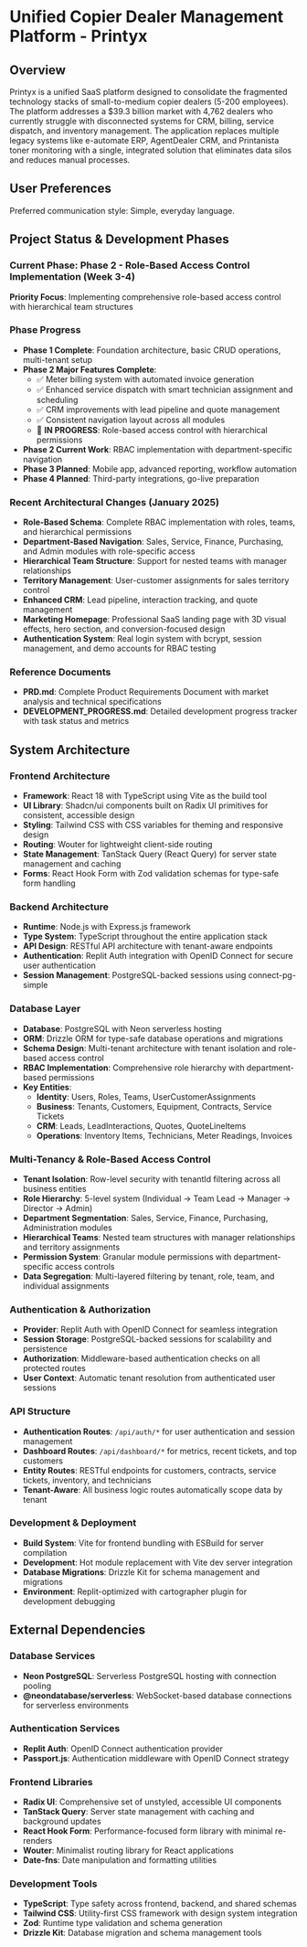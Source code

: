 # Unified Copier Dealer Management Platform - Printyx

## Overview

Printyx is a unified SaaS platform designed to consolidate the fragmented technology stacks of small-to-medium copier dealers (5-200 employees). The platform addresses a $39.3 billion market with 4,762 dealers who currently struggle with disconnected systems for CRM, billing, service dispatch, and inventory management. The application replaces multiple legacy systems like e-automate ERP, AgentDealer CRM, and Printanista toner monitoring with a single, integrated solution that eliminates data silos and reduces manual processes.

## User Preferences

Preferred communication style: Simple, everyday language.

## Project Status & Development Phases

### Current Phase: Phase 2 - Role-Based Access Control Implementation (Week 3-4)
**Priority Focus**: Implementing comprehensive role-based access control with hierarchical team structures

### Phase Progress
- **Phase 1 Complete**: Foundation architecture, basic CRUD operations, multi-tenant setup
- **Phase 2 Major Features Complete**: 
  - ✅ Meter billing system with automated invoice generation
  - ✅ Enhanced service dispatch with smart technician assignment and scheduling
  - ✅ CRM improvements with lead pipeline and quote management
  - ✅ Consistent navigation layout across all modules
  - 🔄 **IN PROGRESS**: Role-based access control with hierarchical permissions
- **Phase 2 Current Work**: RBAC implementation with department-specific navigation
- **Phase 3 Planned**: Mobile app, advanced reporting, workflow automation
- **Phase 4 Planned**: Third-party integrations, go-live preparation

### Recent Architectural Changes (January 2025)
- **Role-Based Schema**: Complete RBAC implementation with roles, teams, and hierarchical permissions
- **Department-Based Navigation**: Sales, Service, Finance, Purchasing, and Admin modules with role-specific access
- **Hierarchical Team Structure**: Support for nested teams with manager relationships
- **Territory Management**: User-customer assignments for sales territory control
- **Enhanced CRM**: Lead pipeline, interaction tracking, and quote management
- **Marketing Homepage**: Professional SaaS landing page with 3D visual effects, hero section, and conversion-focused design
- **Authentication System**: Real login system with bcrypt, session management, and demo accounts for RBAC testing

### Reference Documents
- **PRD.md**: Complete Product Requirements Document with market analysis and technical specifications
- **DEVELOPMENT_PROGRESS.md**: Detailed development progress tracker with task status and metrics

## System Architecture

### Frontend Architecture
- **Framework**: React 18 with TypeScript using Vite as the build tool
- **UI Library**: Shadcn/ui components built on Radix UI primitives for consistent, accessible design
- **Styling**: Tailwind CSS with CSS variables for theming and responsive design
- **Routing**: Wouter for lightweight client-side routing
- **State Management**: TanStack Query (React Query) for server state management and caching
- **Forms**: React Hook Form with Zod validation schemas for type-safe form handling

### Backend Architecture
- **Runtime**: Node.js with Express.js framework
- **Type System**: TypeScript throughout the entire application stack
- **API Design**: RESTful API architecture with tenant-aware endpoints
- **Authentication**: Replit Auth integration with OpenID Connect for secure user authentication
- **Session Management**: PostgreSQL-backed sessions using connect-pg-simple

### Database Layer
- **Database**: PostgreSQL with Neon serverless hosting
- **ORM**: Drizzle ORM for type-safe database operations and migrations
- **Schema Design**: Multi-tenant architecture with tenant isolation and role-based access control
- **RBAC Implementation**: Comprehensive role hierarchy with department-based permissions
- **Key Entities**: 
  - **Identity**: Users, Roles, Teams, UserCustomerAssignments
  - **Business**: Tenants, Customers, Equipment, Contracts, Service Tickets
  - **CRM**: Leads, LeadInteractions, Quotes, QuoteLineItems
  - **Operations**: Inventory Items, Technicians, Meter Readings, Invoices

### Multi-Tenancy & Role-Based Access Control
- **Tenant Isolation**: Row-level security with tenantId filtering across all business entities
- **Role Hierarchy**: 5-level system (Individual → Team Lead → Manager → Director → Admin)
- **Department Segmentation**: Sales, Service, Finance, Purchasing, Administration modules
- **Hierarchical Teams**: Nested team structures with manager relationships and territory assignments
- **Permission System**: Granular module permissions with department-specific access controls
- **Data Segregation**: Multi-layered filtering by tenant, role, team, and individual assignments

### Authentication & Authorization
- **Provider**: Replit Auth with OpenID Connect for seamless integration
- **Session Storage**: PostgreSQL-backed sessions for scalability and persistence
- **Authorization**: Middleware-based authentication checks on all protected routes
- **User Context**: Automatic tenant resolution from authenticated user sessions

### API Structure
- **Authentication Routes**: `/api/auth/*` for user authentication and session management
- **Dashboard Routes**: `/api/dashboard/*` for metrics, recent tickets, and top customers
- **Entity Routes**: RESTful endpoints for customers, contracts, service tickets, inventory, and technicians
- **Tenant-Aware**: All business logic routes automatically scope data by tenant

### Development & Deployment
- **Build System**: Vite for frontend bundling with ESBuild for server compilation
- **Development**: Hot module replacement with Vite dev server integration
- **Database Migrations**: Drizzle Kit for schema management and migrations
- **Environment**: Replit-optimized with cartographer plugin for development debugging

## External Dependencies

### Database Services
- **Neon PostgreSQL**: Serverless PostgreSQL hosting with connection pooling
- **@neondatabase/serverless**: WebSocket-based database connections for serverless environments

### Authentication Services
- **Replit Auth**: OpenID Connect authentication provider
- **Passport.js**: Authentication middleware with OpenID Connect strategy

### Frontend Libraries
- **Radix UI**: Comprehensive set of unstyled, accessible UI components
- **TanStack Query**: Server state management with caching and background updates
- **React Hook Form**: Performance-focused form library with minimal re-renders
- **Wouter**: Minimalist routing library for React applications
- **Date-fns**: Date manipulation and formatting utilities

### Development Tools
- **TypeScript**: Type safety across frontend, backend, and shared schemas
- **Tailwind CSS**: Utility-first CSS framework with design system integration
- **Zod**: Runtime type validation and schema generation
- **Drizzle Kit**: Database migration and schema management tools
